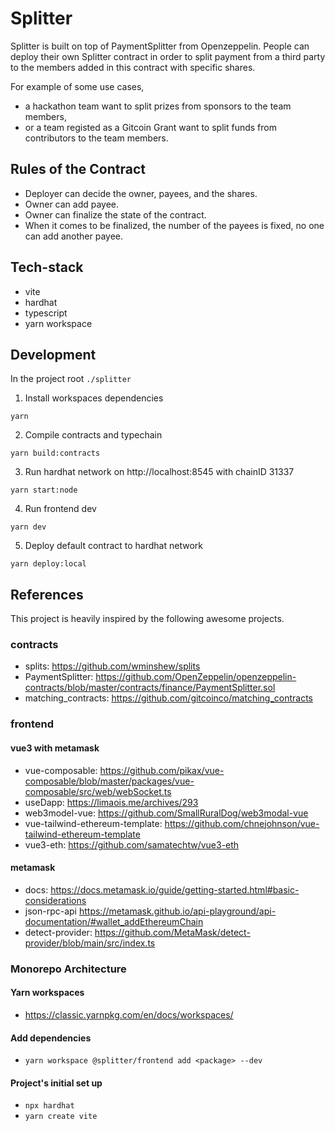 # Splitter
Splitter is built on top of PaymentSplitter from Openzeppelin. People can deploy their own Splitter contract in order to split payment from a third party to the members added in this contract with specific shares.

For example of some use cases,
- a hackathon team want to split prizes from sponsors to the team members,
- or a team registed as a Gitcoin Grant want to split funds from contributors to the team members.

## Rules of the Contract
- Deployer can decide the owner, payees, and the shares.
- Owner can add payee.
- Owner can finalize the state of the contract.
- When it comes to be finalized, the number of the payees is fixed, no one can add another payee.

## Tech-stack
- vite
- hardhat
- typescript
- yarn workspace

## Development
In the project root `./splitter`

1. Install workspaces dependencies
```
yarn
```
2. Compile contracts and typechain
```
yarn build:contracts
```
3. Run hardhat network on http://localhost:8545 with chainID 31337
```
yarn start:node
```

4. Run frontend dev
```
yarn dev
```

5. Deploy default contract to hardhat network
```
yarn deploy:local
```


## References
This project is heavily inspired by the following awesome projects.

### contracts
- splits: https://github.com/wminshew/splits
- PaymentSplitter: https://github.com/OpenZeppelin/openzeppelin-contracts/blob/master/contracts/finance/PaymentSplitter.sol
- matching_contracts: https://github.com/gitcoinco/matching_contracts

### frontend
#### vue3 with metamask
- vue-composable: https://github.com/pikax/vue-composable/blob/master/packages/vue-composable/src/web/webSocket.ts
- useDapp: https://limaois.me/archives/293
- web3model-vue: https://github.com/SmallRuralDog/web3modal-vue
- vue-tailwind-ethereum-template: https://github.com/chnejohnson/vue-tailwind-ethereum-template
- vue3-eth: https://github.com/samatechtw/vue3-eth

#### metamask
- docs: https://docs.metamask.io/guide/getting-started.html#basic-considerations
- json-rpc-api https://metamask.github.io/api-playground/api-documentation/#wallet_addEthereumChain
- detect-provider: https://github.com/MetaMask/detect-provider/blob/main/src/index.ts

### Monorepo Architecture
#### Yarn workspaces
- https://classic.yarnpkg.com/en/docs/workspaces/

#### Add dependencies
- `yarn workspace @splitter/frontend add <package> --dev`

#### Project's initial set up
- `npx hardhat`
- `yarn create vite`